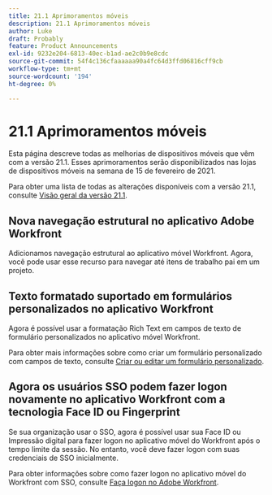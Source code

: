 ```yaml
---
title: 21.1 Aprimoramentos móveis
description: 21.1 Aprimoramentos móveis
author: Luke
draft: Probably
feature: Product Announcements
exl-id: 9232e204-6813-40ec-b1ad-ae2c0b9e8cdc
source-git-commit: 54f4c136cfaaaaaa90a4fc64d3ffd06816cff9cb
workflow-type: tm+mt
source-wordcount: '194'
ht-degree: 0%

---
```


# 21.1 Aprimoramentos móveis

Esta página descreve todas as melhorias de dispositivos móveis que vêm com a versão 21.1. Esses aprimoramentos serão disponibilizados nas lojas de dispositivos móveis na semana de 15 de fevereiro de 2021.

Para obter uma lista de todas as alterações disponíveis com a versão 21.1, consulte [Visão geral da versão 21.1](../../../product-announcements/product-releases/21.1-release-activity/21-1-release-overview.md).

## Nova navegação estrutural no aplicativo Adobe Workfront

Adicionamos navegação estrutural ao aplicativo móvel Workfront. Agora, você pode usar esse recurso para navegar até itens de trabalho pai em um projeto.

## Texto formatado suportado em formulários personalizados no aplicativo Workfront

Agora é possível usar a formatação Rich Text em campos de texto de formulário personalizados no aplicativo móvel Workfront.

Para obter mais informações sobre como criar um formulário personalizado com campos de texto, consulte [Criar ou editar um formulário personalizado](../../../administration-and-setup/customize-workfront/create-manage-custom-forms/create-or-edit-a-custom-form.md).

## Agora os usuários SSO podem fazer logon novamente no aplicativo Workfront com a tecnologia Face ID ou Fingerprint

Se sua organização usar o SSO, agora é possível usar sua Face ID ou Impressão digital para fazer logon no aplicativo móvel do Workfront após o tempo limite da sessão. No entanto, você deve fazer logon com suas credenciais de SSO inicialmente.

Para obter informações sobre como fazer logon no aplicativo móvel do Workfront com SSO, consulte [Faça logon no Adobe Workfront](../../../workfront-basics/manage-your-account-and-profile/managing-your-workfront-account/log-in-to-workfront.md).
